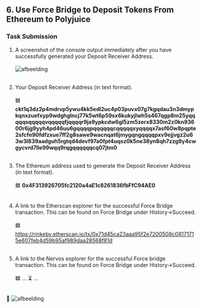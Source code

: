 <h2>6. Use Force Bridge to Deposit Tokens From Ethereum to Polyjuice</h2>

<h3>Task Submission</h3>

1) A screenshot of the console output immediately after you have successfully generated your Deposit Receiver Address.<br><br>
  ![afbeelding](https://user-images.githubusercontent.com/5003779/128652704-3c5c6438-e373-4116-a7eb-e4ca46725a3d.png) <br><br>
  
2) Your Deposit Receiver Address (in text format). <br><br>
   🟦 <b>ckt1q3dz2p4mdrvp5ywu4kk5edl2uc4p03puvx07g7kgqdau3n3dmypkqnxzuefxyp9wdghglncj77k5wt6p59sx6kukyjlwh5s467qgp8m25yqqqqqsqqqqqvqqqqqfjqqqqr9ja9ypkcdw6gl5zm5zerx8330m2z0kn93600r6jg9yyh4pd46uu6gqqqqpqqqqqqcqqqqqxyqqqqx7asf60w8pqpte2sfcfn90fdfzxue7ff2g8sawe9wacnqat6jmygqngqqqqpxv9ejjvgz2u63w3l839aadguh5rgtqd4devf97a0fpt4uqsz0k5ne38yn8qh7zzg9y4cwgycvrd7lle99wqq9rqgqqqqqqcq07jtm0</b> <br><br>   
3) The Ethereum address used to generate the Deposit Receiver Address (in text format). <br><br>
   🟦 <b>0x4F313926705fc2120a4aE1c8261836fbFfC94AE0</b> <br><br>

4) A link to the Etherscan explorer for the successful Force Bridge transaction. This can be found on Force Bridge under History→Succeed. <br><br>
   🟦 https://rinkeby.etherscan.io/tx/0x71d45ca23aaa95f2e7200508c08171715e607feb4d59b95af989daa28568f81d <br><br>

5) A link to the Nervos explorer for the successful Force bridge transaction. This can be found on Force Bridge under History→Succeed. <br><br>
   🟦 ... :hourglass_flowing_sand: ... <br><br>


🔴 ![afbeelding](https://user-images.githubusercontent.com/5003779/128653357-f4b5826a-5b84-48b2-8386-b60951d71d72.png)

